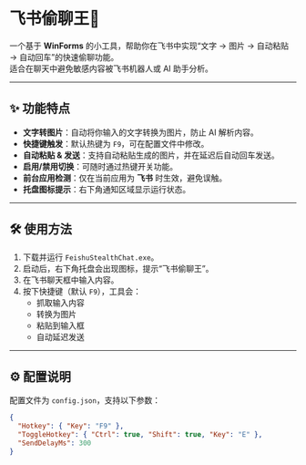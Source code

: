 # 飞书偷聊王🤫

一个基于 **WinForms** 的小工具，帮助你在飞书中实现“文字 → 图片 → 自动粘贴 → 自动回车”的快速偷聊功能。  
适合在聊天中避免敏感内容被飞书机器人或 AI 助手分析。  

---

## ✨ 功能特点
- **文字转图片**：自动将你输入的文字转换为图片，防止 AI 解析内容。  
- **快捷键触发**：默认热键为 `F9`，可在配置文件中修改。  
- **自动粘贴 & 发送**：支持自动粘贴生成的图片，并在延迟后自动回车发送。  
- **启用/禁用切换**：可随时通过热键开关功能。  
- **前台应用检测**：仅在当前应用为 **飞书** 时生效，避免误触。  
- **托盘图标提示**：右下角通知区域显示运行状态。  

---

## 🛠 使用方法
1. 下载并运行 `FeishuStealthChat.exe`。  
2. 启动后，右下角托盘会出现图标，提示“飞书偷聊王”。  
3. 在飞书聊天框中输入内容。  
4. 按下快捷键（默认 `F9`），工具会：  
   - 抓取输入内容  
   - 转换为图片  
   - 粘贴到输入框  
   - 自动延迟发送  

---

## ⚙️ 配置说明
配置文件为 `config.json`，支持以下参数：  
```json
{
  "Hotkey": { "Key": "F9" },
  "ToggleHotkey": { "Ctrl": true, "Shift": true, "Key": "E" },
  "SendDelayMs": 300
}

